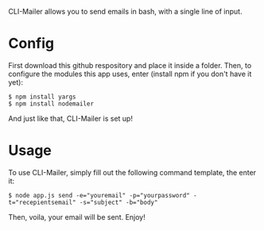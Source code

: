 CLI-Mailer allows you to send emails in bash, with a single line of input.
# Config
First download this github respository and place it inside a folder. Then, to configure the modules this app uses, enter (install npm if you don't have it yet):
```
$ npm install yargs
$ npm install nodemailer
```
And just like that, CLI-Mailer is set up!
# Usage
To use CLI-Mailer, simply fill out the following command template, the enter it:
```
$ node app.js send -e="youremail" -p="yourpassword" -t="recepientsemail" -s="subject" -b="body"
```
Then, voila, your email will be sent.
Enjoy!
